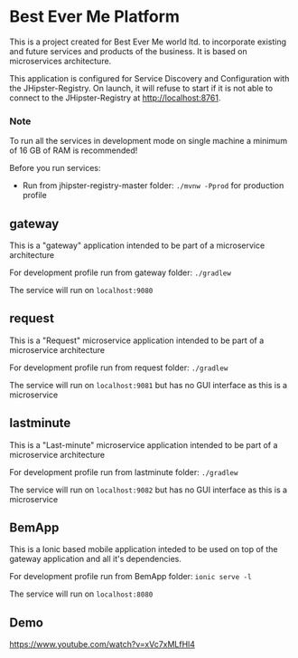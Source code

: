 # Best Ever Me Platform
This is a project created for Best Ever Me world ltd. to incorporate existing and future services and products of the business. It is based on microservices architecture.

This application is configured for Service Discovery and Configuration with the JHipster-Registry. On launch, it will refuse to start if it is not able to connect to the JHipster-Registry at [http://localhost:8761](http://localhost:8761).

### Note
To run all the services in development mode on single machine a minimum of 16 GB of RAM is recommended!

Before you run services:
* Run from jhipster-registry-master folder: `./mvnw -Pprod` for production profile

## gateway
This is a "gateway" application intended to be part of a microservice architecture

For development profile run from gateway folder: `./gradlew`

The service will run on `localhost:9080`

## request
This is a "Request" microservice application intended to be part of a microservice architecture

For development profile run from request folder: `./gradlew`

The service will run on `localhost:9081` but has no GUI interface as this is a microservice

## lastminute
This is a "Last-minute" microservice application intended to be part of a microservice architecture

For development profile run from lastminute folder: `./gradlew`

The service will run on `localhost:9082` but has no GUI interface as this is a microservice

## BemApp
This is a Ionic based mobile application inteded to be used on top of the gateway application and all it's dependencies.

For development profile run from BemApp folder: `ionic serve -l`

The service will run on `localhost:8080`


## Demo

https://www.youtube.com/watch?v=xVc7xMLfHl4
